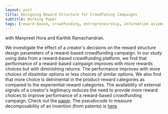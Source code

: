 ```yaml
---
layout: post
title: Designing Reward Structure for Crowdfuning Campaigns
subtitle: Working Paper  
tags: [reward-based, crowdfunding, entrepreneurship, information assymetry]
---
```


with Manpreet Hora and Karthik Ramachandran.

We investigate the effect of a creator's decisions on the reward structure design parameters of a reward-based crowdfunding campaign. In our study using data from a reward-based crowdfunding platform, we find that performance of a reward-based campaign improves with more rewards choices but with diminishing returns. The performance improves with more choices of dissimilar options or less choices of similar options. We also find that more choice is detrimental in the product-reward categories as compared to the experiential-reward categories. The availability of external signals of a creator's legitimacy reduces the need to provide more reward choices to improve performance of a reward-based crowdfunding campaign. Check out the [paper](https://papers.ssrn.com/sol3/papers.cfm?abstract_id=2962348\\1). The pseudocode to measure decomposability of an invention (from patents) is [here](https://tian-chan.github.io/dataset/\\11).
